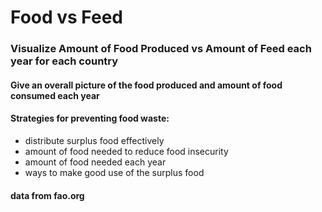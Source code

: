 # Food vs Feed
### Visualize Amount of Food Produced vs Amount of Feed each year for each country

#### Give an overall picture of the food produced and amount of food consumed each year
#### Strategies for preventing food waste:
- distribute surplus food effectively 
- amount of food needed to reduce food insecurity 
- amount of food needed each year
- ways to make good use of the surplus food

#### data from fao.org


